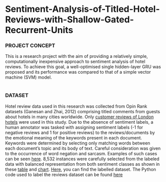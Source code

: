 # Sentiment-Analysis-of-Titled-Hotel-Reviews-with-Shallow-Gated-Recurrent-Units

### PROJECT CONCEPT
This is a research project with the aim of providing a relatively simple, computationally inexpensive approach to sentiment analysis of hotel reviews. To achieve this goal, a well-optimised single hidden-layer GRU was proposed and its performance was compared to that of a simple vector machine (SVM) model.<br><br>

### DATASET
Hotel review data used in this research was collected from Opin Rank datasets (Ganesan and Zhai, 2012) comprising titled comments from guests about hotels in many cities worldwide. Only [customer reviews of London hotels](https://user-images.githubusercontent.com/76821049/173886937-80017dff-d71f-4d3d-93e0-1614aedc7ced.png) were used in this study. Due to the absence of sentiment labels, a human annotator was tasked with assigning sentiment labels (-1 for negative reviews and 1 for positive reviews) to the reviews/documents by the emotional meaning of the keywords present in each document. Keywords were determined by selecting only matching words between each document’s topic and its body of text. Careful consideration was given to the occurrence of word negation and sarcasm. Examples of such cases can be seen [here](https://user-images.githubusercontent.com/76821049/173890175-c10a0951-deea-45a7-a7a2-f7c53e4b75d4.png).  8,532 instances were carefully selected from the labeled data with balanced representation from both sentiment classes as shown in these [table](https://user-images.githubusercontent.com/76821049/173890433-14d40124-377c-4d52-978c-456aebfe0cef.png) and [chart](https://user-images.githubusercontent.com/76821049/173890546-a18d50f5-d674-4982-b659-3560780d8f13.png). [Here](https://user-images.githubusercontent.com/76821049/173887463-56e1c396-7f28-4a85-82a7-8ab835d34619.png), you can find the labelled dataset. The Python code used to label the reviews dataset can be found [here](https://github.com/Beegie01/Sentiment-Analysis-of-Titled-Hotel-Reviews-with-Shallow-Gated-Recurrent-Units/blob/main/Opin_Rank_annotation_hotel_data.ipynb)<br>

